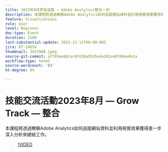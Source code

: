 ```yaml
---
title: 2023年8月學習追蹤 — Adobe Analytics整合一切
description: 本課程將透過瞭解Adobe Analytics如何追蹤網站資料並利用視覺效果獲得進一步深入分析來總結工作。
feature: Visualizations
role: User
level: Beginner
doc-type: Event
duration: 2109
last-substantial-update: 2023-12-11T00:00:00Z
jira: KT-14654
thumbnail: 3425988.jpeg
source-git-commit: a7785ee8dcac6fd30a9526e4e202ee0780ea0e1a
workflow-type: tm+mt
source-wordcount: '63'
ht-degree: 0%

---
```



# 技能交流活動2023年8月 — Grow Track — 整合

本課程將透過瞭解Adobe Analytics如何追蹤網站資料並利用視覺效果獲得進一步深入分析來總結工作。

>[!VIDEO](https://video.tv.adobe.com/v/3425988/?learn=on)
